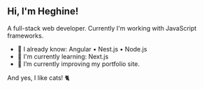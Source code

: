 ## Hi, I'm Heghine!

A full-stack web developer. Currently I'm working with JavaScript frameworks.

- 🧠 I already know: Angular • Nest.js • Node.js
- 🌱 I'm currently learning: Next.js
- 🔭 I’m currently improving my portfolio site.

And yes, I like cats! 🐈

<!--
**ZeroaNinea/ZeroaNinea** is a ✨ _special_ ✨ repository because its `README.md` (this file) appears on your GitHub profile.

Here are some ideas to get you started:

- 🔭 I’m currently working on ...
- 🌱 I’m currently learning ...
- 👯 I’m looking to collaborate on ...
- 🤔 I’m looking for help with ...
- 💬 Ask me about ...
- 📫 How to reach me: ...
- 😄 Pronouns: ...
- ⚡ Fun fact: ...
-->
